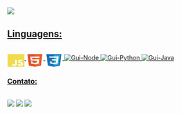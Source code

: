 <H1>  </h1>
 
  
<div align="left">
  <a href="https://github.com/GuiPolezi">
<picture>
<source
  srcset="https://github-readme-stats.vercel.app/api?username=GuiPolezi&show_icons=true&theme=dark"
  media="(prefers-color-scheme: dark)"
/>
<source
  srcset="https://github-readme-stats.vercel.app/api?username=GuiPolezi&show_icons=true"
  media="(prefers-color-scheme: light), (prefers-color-scheme: no-preference)"
/>
<img src="https://github-readme-stats.vercel.app/api?username=GuiPolezi&show_icons=true" />
</picture>
</div>

 
 <h2>Linguagens:</h2>
<div style="display: inline_block"><br>
  <img align="top" alt="Gui-Js" height="30" width="40" src="https://raw.githubusercontent.com/devicons/devicon/master/icons/javascript/javascript-plain.svg">
  <img align="top" alt="Gui-HTML" height="30" width="40" src="https://raw.githubusercontent.com/devicons/devicon/master/icons/html5/html5-original.svg">
  <img align="top" alt="Gui-CSS" height="30" width="40" src="https://raw.githubusercontent.com/devicons/devicon/master/icons/css3/css3-original.svg">
  <img aling="top" alt="Gui-Node" height="30" width="40" src="https://cdn.jsdelivr.net/gh/devicons/devicon/icons/nodejs/nodejs-original.svg">
  <img aling="center" alt ="Gui-Python" height="30" widht="40" src="https://cdn.jsdelivr.net/gh/devicons/devicon/icons/python/python-original.svg">
  <img aling="top" alt="Gui-Java" height="30" widht="60" src="https://api.iconify.design/devicon/java-wordmark.svg">
</div>

 
 <h3>Contato:</h3>
<div><br>
 <a href="https://www.instagram.com/guipolezi/" target="_blank"><img src="https://img.shields.io/badge/-Instagram-%23E4405F?style=for-the-badge&logo=instagram&logoColor=white" target="_blank"></a>
  <a href = "mailto: gui.polezi@hotmail.com" target="_blank"><img src="https://img.shields.io/badge/Microsoft_Outlook-0078D4?style=for-the-badge&logo=microsoft-outlook&logoColor=white" target="_blank"></a>
<a href="https://api.whatsapp.com/send?phone=5519999575991" target="_blank"><img src="https://img.shields.io/badge/WhatsApp-25D366?style=for-the-badge&logo=whatsapp&logoColor=white" target="_blank"></a>

 
</div>

